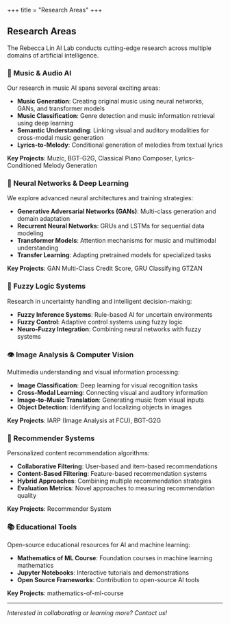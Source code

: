 +++
title = "Research Areas"
+++

## Research Areas

The Rebecca Lin AI Lab conducts cutting-edge research across multiple domains of artificial intelligence.

### 🎵 Music & Audio AI

Our research in music AI spans several exciting areas:

- **Music Generation**: Creating original music using neural networks, GANs, and transformer models
- **Music Classification**: Genre detection and music information retrieval using deep learning
- **Semantic Understanding**: Linking visual and auditory modalities for cross-modal music generation
- **Lyrics-to-Melody**: Conditional generation of melodies from textual lyrics

**Key Projects**: Muzic, BGT-G2G, Classical Piano Composer, Lyrics-Conditioned Melody Generation

### 🧠 Neural Networks & Deep Learning

We explore advanced neural architectures and training strategies:

- **Generative Adversarial Networks (GANs)**: Multi-class generation and domain adaptation
- **Recurrent Neural Networks**: GRUs and LSTMs for sequential data modeling
- **Transformer Models**: Attention mechanisms for music and multimodal understanding
- **Transfer Learning**: Adapting pretrained models for specialized tasks

**Key Projects**: GAN Multi-Class Credit Score, GRU Classifying GTZAN

### 🎯 Fuzzy Logic Systems

Research in uncertainty handling and intelligent decision-making:

- **Fuzzy Inference Systems**: Rule-based AI for uncertain environments
- **Fuzzy Control**: Adaptive control systems using fuzzy logic
- **Neuro-Fuzzy Integration**: Combining neural networks with fuzzy systems

### 👁️ Image Analysis & Computer Vision

Multimedia understanding and visual information processing:

- **Image Classification**: Deep learning for visual recognition tasks
- **Cross-Modal Learning**: Connecting visual and auditory information
- **Image-to-Music Translation**: Generating music from visual inputs
- **Object Detection**: Identifying and localizing objects in images

**Key Projects**: IARP (Image Analysis at FCU), BGT-G2G

### 🤖 Recommender Systems

Personalized content recommendation algorithms:

- **Collaborative Filtering**: User-based and item-based recommendations
- **Content-Based Filtering**: Feature-based recommendation systems
- **Hybrid Approaches**: Combining multiple recommendation strategies
- **Evaluation Metrics**: Novel approaches to measuring recommendation quality

**Key Projects**: Recommender System

### 📚 Educational Tools

Open-source educational resources for AI and machine learning:

- **Mathematics of ML Course**: Foundation courses in machine learning mathematics
- **Jupyter Notebooks**: Interactive tutorials and demonstrations
- **Open Source Frameworks**: Contribution to open-source AI tools

**Key Projects**: mathematics-of-ml-course

---

*Interested in collaborating or learning more? Contact us!*


